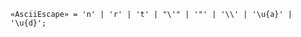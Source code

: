 <!-- This file is generated automatically by infrastructure scripts. Please don't edit by hand. -->

<!-- markdownlint-disable first-line-h1 -->

```{ .ebnf .slang-ebnf #AsciiEscape }
«AsciiEscape» = 'n' | 'r' | 't' | "\'" | '"' | '\\' | '\u{a}' | '\u{d}';
```

